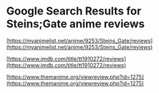 # Google Search Results for Steins;Gate anime reviews
[https://myanimelist.net/anime/9253/Steins_Gate/reviews](https://myanimelist.net/anime/9253/Steins_Gate/reviews)

[https://www.imdb.com/title/tt1910272/reviews](https://www.imdb.com/title/tt1910272/reviews)

[https://www.themanime.org/viewreview.php?id=1275](https://www.themanime.org/viewreview.php?id=1275)

